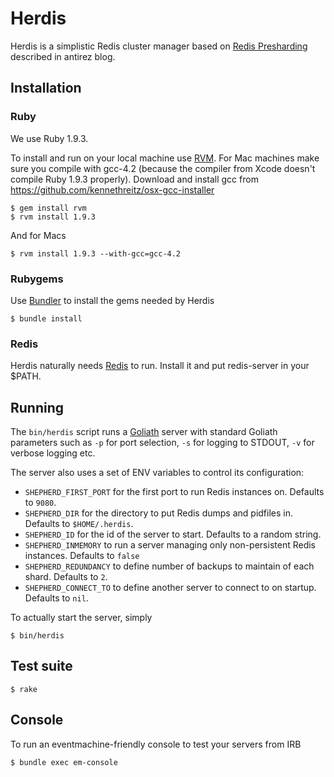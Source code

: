 # Herdis

Herdis is a simplistic Redis cluster manager based on 
[Redis Presharding](http://antirez.com/post/redis-presharding.html) described in antirez blog.

## Installation

### Ruby

We use Ruby 1.9.3. 

To install and run on your local machine use [RVM](https://rvm.beginrescueend.com/). 
For Mac machines make sure you compile with gcc-4.2 (because the compiler from Xcode doesn't compile Ruby 1.9.3 properly). 
Download and install gcc from https://github.com/kennethreitz/osx-gcc-installer 

    $ gem install rvm
    $ rvm install 1.9.3

And for Macs

    $ rvm install 1.9.3 --with-gcc=gcc-4.2

### Rubygems

Use [Bundler](http://gembundler.com/) to install the gems needed by Herdis

    $ bundle install

### Redis

Herdis naturally needs [Redis](http://redis.io/) to run. Install it and put redis-server in your $PATH.

## Running

The `bin/herdis` script runs a [Goliath](https://github.com/postrank-labs/goliath/) server with standard Goliath
parameters such as `-p` for port selection, `-s` for logging to STDOUT, `-v` for verbose logging etc.

The server also uses a set of ENV variables to control its configuration: 

* `SHEPHERD_FIRST_PORT` for the first port to run Redis instances on. Defaults to `9080`.
* `SHEPHERD_DIR` for the directory to put Redis dumps and pidfiles in. Defaults to `$HOME/.herdis`.
* `SHEPHERD_ID` for the id of the server to start. Defaults to a random string.
* `SHEPHERD_INMEMORY` to run a server managing only non-persistent Redis instances. Defaults to `false`
* `SHEPHERD_REDUNDANCY` to define number of backups to maintain of each shard. Defaults to `2`.
* `SHEPHERD_CONNECT_TO` to define another server to connect to on startup. Defaults to `nil`.

To actually start the server, simply

    $ bin/herdis

## Test suite

    $ rake

## Console

To run an eventmachine-friendly console to test your servers from IRB

    $ bundle exec em-console
